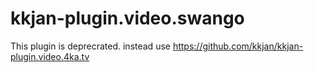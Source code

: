 # kkjan-plugin.video.swango

This plugin is deprecrated. instead use https://github.com/kkjan/kkjan-plugin.video.4ka.tv
